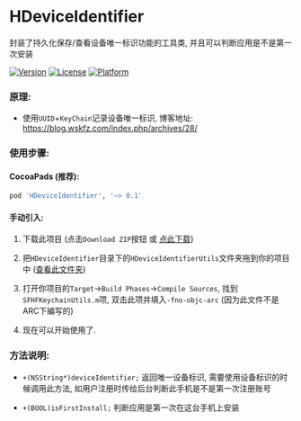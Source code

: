 # HDeviceIdentifier
封装了持久化保存/查看设备唯一标识功能的工具类, 并且可以判断应用是不是第一次安装

[![Version](https://img.shields.io/cocoapods/v/HDeviceIdentifier.svg?style=flat)](https://cocoapods.org/pods/HDeviceIdentifier)
[![License](https://img.shields.io/cocoapods/l/HDeviceIdentifier.svg?style=flat)](https://cocoapods.org/pods/HDeviceIdentifier)
[![Platform](https://img.shields.io/cocoapods/p/HDeviceIdentifier.svg?style=flat)](https://cocoapods.org/pods/HDeviceIdentifier)

### 原理:

* 使用`UUID`+`KeyChain`记录设备唯一标识, 博客地址: <https://blog.wskfz.com/index.php/archives/28/>

### 使用步骤:

#### CocoaPads (推荐):

```ruby
pod 'HDeviceIdentifier', '~> 0.1'
```

#### 手动引入:

1. 下载此项目 (点击`Download ZIP`按钮 或 [点此下载](https://github.com/Hext123/HDeviceIdentifier/archive/master.zip))

2. 把`HDeviceIdentifier`目录下的`HDeviceIdentifierUtils`文件夹拖到你的项目中 ([查看此文件夹](https://github.com/Hext123/HDeviceIdentifier/tree/master/HDeviceIdentifier/HDeviceIdentifierUtils))

3. 打开你项目的`Target`->`Build Phases`->`Compile Sources`, 找到`SFHFKeychainUtils.m`项, 双击此项并填入`-fno-objc-arc` (因为此文件不是ARC下编写的)

4. 现在可以开始使用了.

### 方法说明:

* `+(NSString*)deviceIdentifier;` 返回唯一设备标识, 需要使用设备标识的时候调用此方法, 如用户注册时传给后台判断此手机是不是第一次注册账号

* `+(BOOL)isFirstInstall;` 判断应用是第一次在这台手机上安装
